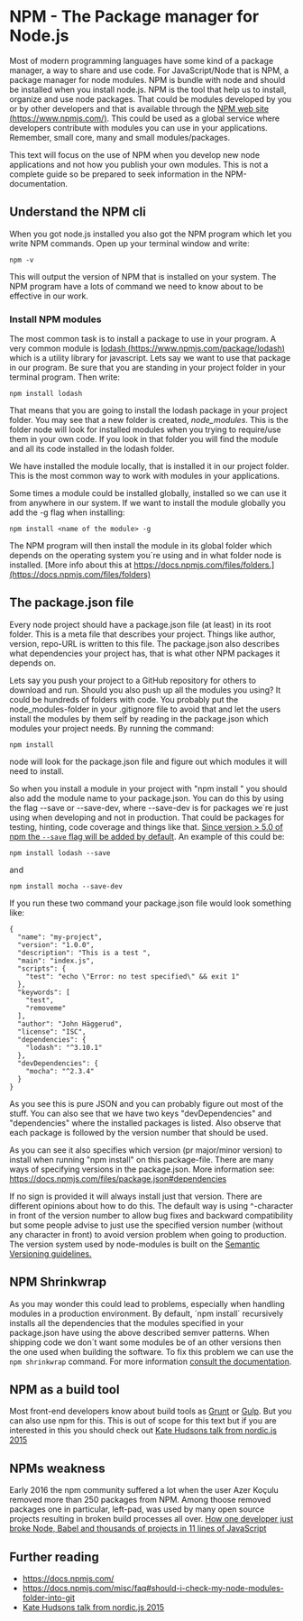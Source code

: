 # NPM - The Package manager for Node.js
Most of modern programming languages have some kind of a package manager, a way to share and use code. For JavaScript/Node that is NPM, a package manager for node modules. NPM is bundle with node and should be installed when you install node.js. NPM is the tool that help us to install, organize and use node packages. That could be modules developed by you or by other developers and that is available through the [NPM web site (https://www.npmjs.com/)](https://www.npmjs.com/). This could be used as a global service where developers contribute with modules  you can use in your applications. Remember, small core, many and small modules/packages.

This text will focus on the use of NPM when you develop new node applications and not how you publish your own modules. This is not a complete guide so be prepared to seek information in the NPM-documentation.

## Understand the NPM cli
When you got node.js installed you also got the NPM program which let you write NPM commands. Open up your terminal window and write:

```
npm -v
```
This will output the version of NPM that is installed on your system. The NPM program have a lots of command we need to know about to be effective in our work.

### Install NPM modules
The most common task is to install a package to use in your program. A very common module is [lodash (https://www.npmjs.com/package/lodash)](https://www.npmjs.com/package/lodash) which is a utility library for javascript. Lets say we want to use that package in our program. Be sure that you are standing in your project folder in your terminal program. Then write:

```
npm install lodash
```
That means that you are going to install the lodash package in your project folder. You may see that a new folder is created, *node_modules*. This is the folder node will look for installed modules when you trying to require/use them in your own code. If you look in that folder you will find the module and all its code installed in the lodash folder.

We have installed the module locally, that is installed it in our project folder. This is the most common way to work with modules in your applications.

Some times a module could be installed globally, installed so we can use it from anywhere in our system. If we want to install the module globally you add the -g flag when installing:
```
npm install <name of the module> -g
```
The NPM program will then install the module in its global folder which depends on the operating system you´re using and in what folder node is installed. [More info about this at https://docs.npmjs.com/files/folders.](https://docs.npmjs.com/files/folders)

## The package.json file
Every node project should have a package.json file (at least) in its root folder. This is a meta file that describes your project. Things like author, version, repo-URL is written to this file. The package.json also describes what dependencies your project has, that is what other NPM packages it depends on.

Lets say you push your project to a GitHub repository for others to download and run. Should you also push up all the modules you using? It could be hundreds of folders with code. You probably put the node_modules-folder in your .gitignore file to avoid that and let the users install the modules by them self by reading in the package.json which modules your project needs. By running the command:
```
npm install
```
node will look for the package.json file and figure out which modules it will need to install.

So when you install a module in your project with "npm install <name of the module>" you should also add the module name to your package.json. You can do this by using the flag --save or --save-dev, where --save-dev is for packages we´re just using when developing and not in production. That could be packages for testing, hinting, code coverage and things like that. [Since version > 5.0 of npm the `--save` flag will be added by default](http://blog.npmjs.org/post/161081169345/v500). An example of this could be:
```
npm install lodash --save
```
and
```
npm install mocha --save-dev
```

If you run these two command your package.json file would look something like:

```
{
  "name": "my-project",
  "version": "1.0.0",
  "description": "This is a test ",
  "main": "index.js",
  "scripts": {
    "test": "echo \"Error: no test specified\" && exit 1"
  },
  "keywords": [
    "test",
    "removeme"
  ],
  "author": "John Häggerud",
  "license": "ISC",
  "dependencies": {
    "lodash": "^3.10.1"
  },
  "devDependencies": {
    "mocha": "^2.3.4"
  }
}
```
As you see this is pure JSON and you can probably figure out most of the stuff. You can also see that we have two keys "devDependencies" and "dependencies" where the installed packages is listed. Also observe that each package is followed by the version number that should be used.

As you can see it also specifies which version (pr major/minor version) to install when running "npm install" on this package-file.
There are many ways of specifying versions in the package.json. More information see: https://docs.npmjs.com/files/package.json#dependencies

If no sign is provided it will always install just that version. There are different opinions about how to do this. The default way is using ^-character in front of the version number to allow bug fixes and backward compatibility but some people advise to just use the specified version number (without any character in front) to avoid version problem when going to production. The version system used by node-modules is built on the [Semantic Versioning guidelines.](http://semver.org/)

## NPM Shrinkwrap
As you may wonder this could lead to problems, especially when handling modules in a production environment. By default, ´npm install´  recursively installs all the dependencies that the modules specified in your package.json have using the above described semver patterns. When shipping code we don´t want some modules be of an other versions then the one used when building the software. To fix this problem we can use the `npm shrinkwrap` command. For more information [consult the documentation](https://docs.npmjs.com/cli/shrinkwrap).


## NPM as a build tool
Most front-end developers know about build tools as [Grunt](http://gruntjs.com/) or [Gulp](http://gulpjs.com/). But you can also use npm for this.
This is out of scope for this text but if you are interested in this you should check out [Kate Hudsons talk from nordic.js 2015](https://www.youtube.com/watch?v=0RYETb9YVrk)

## NPMs weakness 
Early 2016 the npm community suffered a lot when the user Azer Koçulu removed more than 250 packages from NPM. Among thoose removed packages one in particular, left-pad, was used by many open source projects resulting in broken build processes all over. [How one developer just broke Node, Babel and thousands of projects in 11 lines of JavaScript
](http://www.theregister.co.uk/2016/03/23/npm_left_pad_chaos/)

## Further reading
* https://docs.npmjs.com/
* https://docs.npmjs.com/misc/faq#should-i-check-my-node-modules-folder-into-git
* [Kate Hudsons talk from nordic.js 2015](https://www.youtube.com/watch?v=0RYETb9YVrk)
